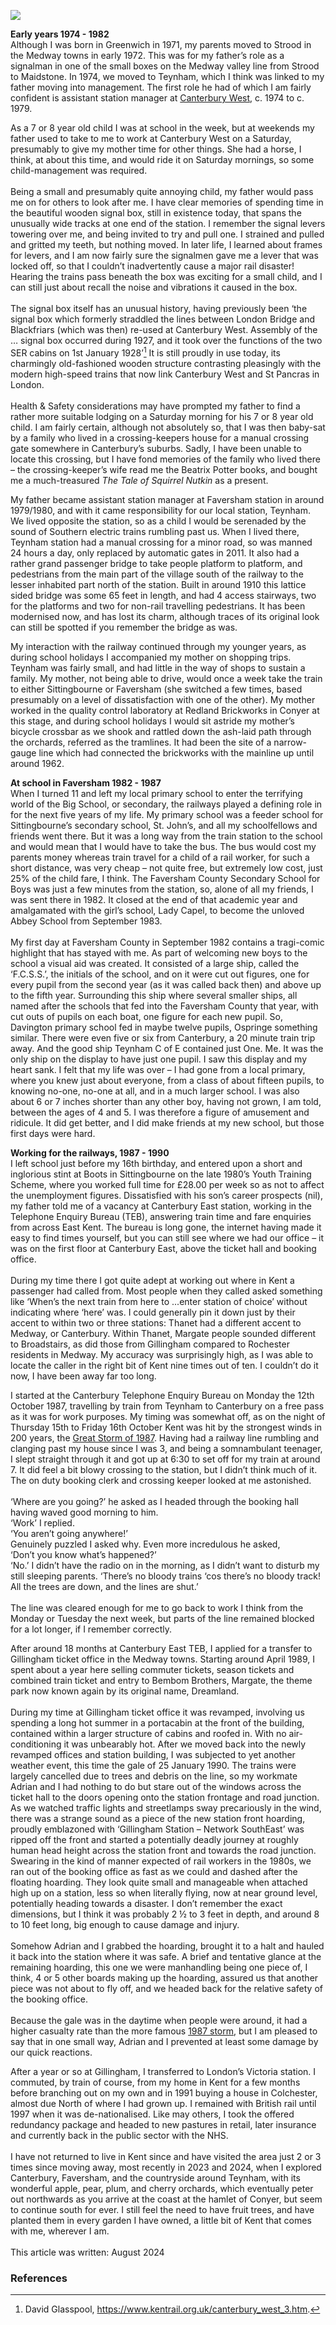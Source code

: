 <a href="https://www.kent-maps.online"><img src="https://www.kent-maps.online/juncture/ve-button.png"></a>
<param ve-config title="A Boy of Kent, 1974 – 1989 - Reminiscences of a Railway Worker" author="Adam Baldwin" layout="vtl" banner="https://stor.artstor.org/stor/6e4cd3c3-771e-43b2-a9e8-90384590672d" description="Adam Baldwin recounts his childhood memories and early working life on the Kentish railways.">

<param ve-entity eid="Q179385" aliases="Greenwich">
<param ve-entity eid="Q1808441" aliases="Strood">
<param ve-entity eid="Q2111455" aliases="Strood railway station">
<param ve-entity eid="Q112843312" aliases="Medway Towns">
<param ve-entity eid="Q1865570" aliases="Teynham">
<param ve-entity eid="Q1865163" aliases="Teynham railway station">
<param ve-entity eid="Q671106" aliases="Canterbury West railway station">
<param ve-entity eid="Q1000115" aliases="Faversham">
<param ve-entity eid="Q1626044" aliases="Sittingbourne">
<param ve-entity eid="Q1919614" aliases="Sittingbourne railway station">
<param ve-entity eid="Q4381574" aliases="Canterbury East railway station">
<param ve-entity eid="Q610238" aliases="Gillingham">
<param ve-entity eid="Q29303" aliases="Canterbury">
<param ve-entity eid="Q5166773" aliases="Conyer">

**Early years 1974 - 1982**   
Although I was born in Greenwich in 1971, my parents moved to Strood in the Medway towns in early 1972. This was for my father’s role as a signalman in one of the small boxes on the Medway valley line from Strood to Maidstone. In 1974, we moved to Teynham, which I think was linked to my father moving into management. The first role he had of which I am fairly confident is assistant station manager at [Canterbury West](/20c/20c-canterbury-railway/), c. 1974 to c. 1979. 
<param ve-image url="https://upload.wikimedia.org/wikipedia/commons/8/8e/Canterbury_West_Train_Station%2C_January_2025.jpg" label="Canterbury West Station" attribution="Celsoazevedo, via Wikimedia Commons, CC BY 4.0">
<param ve-map primary center="Q671106" zoom="15">

As a 7 or 8 year old child I was at school in the week, but at weekends my father used to take to me to work at Canterbury West on a Saturday, presumably to give my mother time for other things. She had a horse, I think, at about this time, and would ride it on Saturday mornings, so some child-management was required.
<br><br>
Being a small and presumably quite annoying child, my father would pass me on for others to look after me. I have clear memories of spending time in the beautiful wooden signal box, still in existence today, that spans the unusually wide tracks at one end of the station. I remember the signal levers towering over me, and being invited to try and pull one. I strained and pulled and gritted my teeth, but nothing moved. In later life, I learned about frames for levers, and I am now fairly sure the signalmen gave me a lever that was locked off, so that I couldn’t inadvertently cause a major rail disaster! Hearing the trains pass beneath the box was exciting for a small child, and I can still just about recall the noise and vibrations it caused in the box.
<br><br>
The signal box itself has an unusual history, having previously been ‘the signal box which formerly straddled the lines between London Bridge and Blackfriars (which was then) re-used at Canterbury West. Assembly of the … signal box occurred during 1927, and it took over the functions of the two SER cabins on 1st January 1928’[^ref1] It is still proudly in use today, its charmingly old-fashioned wooden structure contrasting pleasingly with the modern high-speed trains that now link Canterbury West and St Pancras in London. 
<br><br>
Health & Safety considerations may have prompted my father to find a rather more suitable lodging on a Saturday morning for his 7 or 8 year old child. I am fairly certain, although not absolutely so, that I was then baby-sat by a family who lived in a crossing-keepers house for a manual crossing gate somewhere in Canterbury’s suburbs. Sadly, I have been unable to locate this crossing, but I have fond memories of the family who lived there – the crossing-keeper’s wife read me the Beatrix Potter books, and bought me a much-treasured _The Tale of Squirrel Nutkin_ as a present.
<param ve-image url="https://upload.wikimedia.org/wikipedia/commons/c/cb/Canterbury_West_signal_box_%28detail%29_-_geograph.org.uk_-_3276693.jpg" label="Canterbury West Signal Box" attribution="Richard Vince, via Wikimedia Commons" license="CC BY-SA 2.0">
<param ve-map primary center="Q671106" zoom="15">

My father became assistant station manager at Faversham station in around 1979/1980, and with it came responsibility for our local station, Teynham. We lived opposite the station, so as a child I would be serenaded by the sound of Southern electric trains rumbling past us. When I lived there, Teynham station had a manual crossing for a minor road, so was manned 24 hours a day, only replaced by automatic gates in 2011. It also had a rather grand passenger bridge to take people platform to platform, and pedestrians from the main part of the village south of the railway to the lesser inhabited part north of the station. Built in around 1910 this lattice sided bridge was some 65 feet in length, and had 4 access stairways, two for the platforms and two for non-rail travelling pedestrians. It has been modernised now, and has lost its charm, although traces of its original look can still be spotted if you remember the bridge as was. 
<param ve-image url="https://upload.wikimedia.org/wikipedia/commons/d/de/Closing_the_gate_-_geograph.org.uk_-_272596.jpg" label="Closing the Gate, Having opened the crossing to allow a vehicle through to Railway Row, this railway employee recloses the gates at Teynham Station, 2006" attribution="Penny Mayes, via Wikimedia Commons, CC BY-SA 2.0">
<param ve-map primary center="Q1865163" zoom="15">

My interaction with the railway continued through my younger years, as during school holidays I accompanied my mother on shopping trips. Teynham was fairly small, and had little in the way of shops to sustain a family. My mother, not being able to drive, would once a week take the train to either Sittingbourne or Faversham (she switched a few times, based presumably on a level of dissatisfaction with one of the other). My mother worked in the quality control laboratory at Redland Brickworks in Conyer at this stage, and during school holidays I would sit astride my mother’s bicycle crossbar as we shook and rattled down the ash-laid path through the orchards, referred as the tramlines. It had been the site of a narrow-gauge line which had connected the brickworks with the mainline up until around 1962.
<param ve-map primary center="Q5166773" zoom="15">
<param ve-image url="https://upload.wikimedia.org/wikipedia/commons/2/22/Old_building_base%2C_Conyer_Brickworks_-_geograph.org.uk_-_5428625.jpg" label="Old building base, Conyer Brickworks" attribution="Robin Webster, CC BY-SA 2.0, via Wikimedia Commons">

**At school in Faversham 1982 - 1987**   
When I turned 11 and left my local primary school to enter the terrifying world of the Big School, or secondary, the railways played a defining role in for the next five years of my life. My primary school was a feeder school for Sittingbourne’s secondary school, St. John’s, and all my schoolfellows and friends went there. But it was a long way from the train station to the school and would mean that I would have to take the bus. The bus would cost my parents money whereas train travel for a child of a rail worker, for such a short distance, was very cheap – not quite free, but extremely low cost, just 25% of the child fare, I think. The Faversham County Secondary School for Boys was just a few minutes from the station, so, alone of all my friends, I was sent there in 1982. It closed at the end of that academic year and amalgamated with the girl’s school, Lady Capel, to become the unloved Abbey School from September 1983.
<br><br>
My first day at Faversham County in September 1982 contains a tragi-comic highlight that has stayed with me. As part of welcoming new boys to the school a visual aid was created. It consisted of a large ship, called the ‘F.C.S.S.’, the initials of the school, and on it were cut out figures, one for every pupil from the second year (as it was called back then) and above up to the fifth year. Surrounding this ship where several smaller ships, all named after the schools that fed into the Faversham County that year, with cut outs of pupils on each boat, one figure for each new pupil. So, Davington primary school fed in maybe twelve pupils, Ospringe something similar. There were even five or six from Canterbury, a 20 minute train trip away. And the good ship Teynham C of E contained just One. Me. It was the only ship on the display to have just one pupil. I saw this display and my heart sank.  I felt that my life was over – I had gone from a local primary, where you knew just about everyone, from a class of about fifteen pupils, to knowing no-one, no-one at all, and in a much larger school. I was also about 6 or 7 inches shorter than any other boy, having not grown, I am told, between the ages of 4 and 5. I was therefore a figure of amusement and ridicule. It did get better, and I did make friends at my new school, but those first days were hard.
<param ve-image url="https://upload.wikimedia.org/wikipedia/commons/c/ce/The_Abbey_School_-_geograph.org.uk_-_3911553.jpg" label="The Abbey School, Faversham" attribution="David Anstiss, via Wikimedia Commons,  CC BY-SA 2.0">

**Working for the railways, 1987 - 1990**   
I left school just before my 16th birthday, and entered upon a short and inglorious stint at Boots in Sittingbourne on the late 1980’s Youth Training Scheme, where you worked full time for £28.00 per week so as not to affect the unemployment figures. Dissatisfied with his son’s career prospects (nil), my father told me of a vacancy at Canterbury East station, working in the Telephone Enquiry Bureau (TEB), answering train time and fare enquiries from across East Kent. The bureau is long gone, the internet having made it easy to find times yourself, but you can still see where we had our office – it was on the first floor at Canterbury East, above the ticket hall and booking office.
<br><br>
During my time there I got quite adept at working out where in Kent a passenger had called from. Most people when they called asked something like ‘When’s the next train from here to ...enter station of choice’ without indicating where ‘here’ was. I could generally pin it down just by their accent to within two or three stations: Thanet had a different accent to Medway, or Canterbury. Within Thanet, Margate people sounded different to Broadstairs, as did those from Gillingham compared to Rochester residents in Medway. My accuracy was surprisingly high, as I was able to locate the caller in the right bit of Kent nine times out of ten. I couldn’t do it now, I have been away far too long.
<param ve-image url="https://upload.wikimedia.org/wikipedia/commons/1/1d/Canterbury_East_Station_-_geograph.org.uk_-_5837056.jpg" label="Canterbury East Station" attribution="N Chadwick, CC BY-SA 2.0, via Wikimedia Commons">
<param ve-map primary center="Q4381574" zoom="15">

I started at the Canterbury Telephone Enquiry Bureau on Monday the 12th October 1987, travelling by train from Teynham to Canterbury on a free pass as it was for work purposes. My timing was somewhat off, as on the night of Thursday 15th to Friday 16th October Kent was hit by the strongest winds in 200 years, the [Great Storm of 1987](/20c/20c-hurricane). Having had a railway line rumbling and clanging past my house since I was 3, and being a somnambulant teenager, I slept straight through it and got up at 6:30 to set off for my train at around 7. It did feel a bit blowy crossing to the station, but I didn’t think much of it. The on duty booking clerk and crossing keeper looked at me astonished. 
<br><br>
‘Where are you going?’ he asked as I headed through the booking hall having waved good morning to him.   
‘Work’ I replied.    
‘You aren’t going anywhere!’   
Genuinely puzzled I asked why. Even more incredulous he asked,   
‘Don’t you know what’s happened?’    
‘No.’ I didn’t have the radio on in the morning, as I didn’t want to disturb my still sleeping parents.
‘There’s no bloody trains ‘cos there’s no bloody track! All the trees are down, and the lines are shut.’ 
<br><br>
The line was cleared enough for me to go back to work I think from the Monday or Tuesday the next week, but parts of the line remained blocked for a lot longer, if I remember correctly.

After around 18 months at Canterbury East TEB, I applied for a transfer to Gillingham ticket office in the Medway towns. Starting around April 1989, I spent about a year here selling commuter tickets, season tickets and combined train ticket and entry to Bembom Brothers, Margate, the theme park now known again by its original name, Dreamland. 
<br><br>
During my time at Gillingham ticket office it was revamped, involving us spending a long hot summer in a portacabin at the front of the building, contained within a larger structure of cabins and roofed in. With no air-conditioning it was unbearably hot. After we moved back into the newly revamped offices and station building, I was subjected to yet another weather event, this time the gale of 25 January 1990. The trains were largely cancelled due to trees and debris on the line, so my workmate Adrian and I had nothing to do but stare out of the windows across the ticket hall to the doors opening onto the station frontage and road junction. As we watched traffic lights and streetlamps sway precariously in the wind, there was a strange sound as a piece of the new station front hoarding, proudly emblazoned with ‘Gillingham Station – Network SouthEast’ was ripped off the front and started a potentially deadly journey at roughly human head height across the station front and towards the road junction. Swearing in the kind of manner expected of rail workers in the 1980s, we ran out of the booking office as fast as we could and dashed after the floating hoarding. They look quite small and manageable when attached high up on a station, less so when literally flying, now at near ground level, potentially heading towards a disaster. I don’t remember the exact dimensions, but I think it was probably 2 ½ to 3 feet in depth, and around 8 to 10 feet long, big enough to cause damage and injury.
<br><br>
Somehow Adrian and I grabbed the hoarding, brought it to a halt and hauled it back into the station where it was safe. A brief and tentative glance at the remaining hoarding, this one we were manhandling being one piece of, I think, 4 or 5 other boards making up the hoarding, assured us that another piece was not about to fly off, and we headed back for the relative safety of the booking office.
<br><br>
Because the gale was in the daytime when people were around, it had a higher casualty rate than the more famous [1987 storm](/20c/20c-hurricane), but I am pleased to say that in one small way, Adrian and I prevented at least some damage by our quick reactions.
<param ve-image url="https://upload.wikimedia.org/wikipedia/commons/c/cf/Gillingham_%28Kent%29_Station_geograph-3884414-by-Ben-Brooksbank.jpg" label="Gillingham Station, Kent, exterior, 1995" attribution="Ben Brooksbank, via Wikimedia, CC BY-SA 2.0">

After a year or so at Gillingham, I transferred to London’s Victoria station. I commuted, by train of course, from my home in Kent for a few months before branching out on my own and in 1991 buying a house in Colchester, almost due North of where I had grown up. I remained with British rail until 1997 when it was de-nationalised. Like may others, I took the offered redundancy package and headed to new pastures in retail, later insurance and currently back in the public sector with the NHS.
<br><br>
I have not returned to live in Kent since and have visited the area just 2 or 3 times since moving away, most recently in 2023 and 2024, when I explored Canterbury, Faversham, and the countryside around Teynham, with its wonderful apple, pear, plum, and cherry orchards, which eventually peter out northwards as you arrive at the coast at the hamlet of Conyer, but seem to continue south for ever. I still feel the need to have fruit trees, and have planted them in every garden I have owned, a little bit of Kent that comes with me, wherever I am.
<br><br>
This article was written: August 2024
<param ve-image url="https://upload.wikimedia.org/wikipedia/commons/5/5b/Orchard_near_Conyer_-_geograph.org.uk_-_3033781.jpg" label="Orchard near Conyer" attribution="N Chadwick, CC BY-SA 2.0 via Wikimedia Commons">

### References

[^ref1]: David Glasspool, https://www.kentrail.org.uk/canterbury_west_3.htm.
